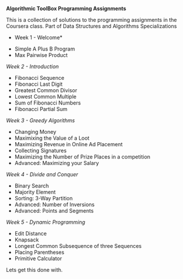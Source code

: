 **Algorithmic ToolBox Programming Assignments**

This is a collection of solutions to the programming assignments
in the Coursera class. Part of Data Structures and Algorithms Specializations


* Week 1 - Welcome*
- Simple A Plus B Program
- Max Pairwise Product

*Week 2 - Introduction*
- Fibonacci Sequence
- Fibonacci Last Digit
- Greatest Common Divisor
- Lowest Common Multiple
- Sum of Fibonacci Numbers
- Fibonacci Partial Sum

*Week 3 - Greedy Algorithms*
- Changing Money
- Maximixing the Value of a Loot
- Maximizing Revenue in Online Ad Placement
- Collecting Signatures
- Maximizing the Number of Prize Places in a competition
- Advanced: Maximizing your Salary

*Week 4 - Divide and Conquer*
- Binary Search
- Majority Element
- Sorting: 3-Way Partition
- Advanced: Number of Inversions
- Advanced: Points and Segments

*Week 5 - Dynamic Programming*
- Edit Distance
- Knapsack
- Longest Common Subsequence of three Sequences
- Placing Parentheses
- Primitive Calculator

Lets get this done with. 
